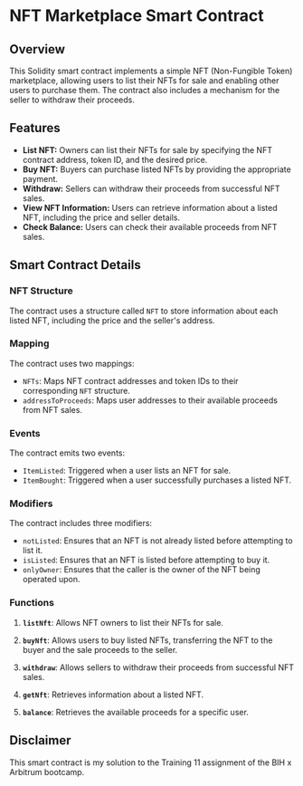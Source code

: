# NFT Marketplace Smart Contract

## Overview

This Solidity smart contract implements a simple NFT (Non-Fungible Token) marketplace, allowing users to list their NFTs for sale and enabling other users to purchase them. The contract also includes a mechanism for the seller to withdraw their proceeds.

## Features

- **List NFT:** Owners can list their NFTs for sale by specifying the NFT contract address, token ID, and the desired price.
- **Buy NFT:** Buyers can purchase listed NFTs by providing the appropriate payment.
- **Withdraw:** Sellers can withdraw their proceeds from successful NFT sales.
- **View NFT Information:** Users can retrieve information about a listed NFT, including the price and seller details.
- **Check Balance:** Users can check their available proceeds from NFT sales.

## Smart Contract Details

### NFT Structure

The contract uses a structure called `NFT` to store information about each listed NFT, including the price and the seller's address.

### Mapping

The contract uses two mappings:
- `NFTs`: Maps NFT contract addresses and token IDs to their corresponding `NFT` structure.
- `addressToProceeds`: Maps user addresses to their available proceeds from NFT sales.

### Events

The contract emits two events:
- `ItemListed`: Triggered when a user lists an NFT for sale.
- `ItemBought`: Triggered when a user successfully purchases a listed NFT.

### Modifiers

The contract includes three modifiers:
- `notListed`: Ensures that an NFT is not already listed before attempting to list it.
- `isListed`: Ensures that an NFT is listed before attempting to buy it.
- `onlyOwner`: Ensures that the caller is the owner of the NFT being operated upon.

### Functions

1. **`listNft`**: Allows NFT owners to list their NFTs for sale.

2. **`buyNft`**: Allows users to buy listed NFTs, transferring the NFT to the buyer and the sale proceeds to the seller.

3. **`withdraw`**: Allows sellers to withdraw their proceeds from successful NFT sales.

4. **`getNft`**: Retrieves information about a listed NFT.

5. **`balance`**: Retrieves the available proceeds for a specific user.



## Disclaimer

This smart contract is my solution to the Training 11 assignment of the BIH x Arbitrum bootcamp.
